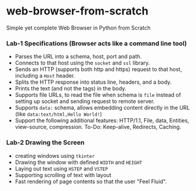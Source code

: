 # web-browser-from-scratch
Simple yet complete Web Browser in Python from Scratch

### Lab-1 Specifications (Browser acts like a command line tool)
- Parses the URL into a schema, host, port and path.
- Connects to that host using the `socket` and `ssl` library.
- Sends an HTTP (supports both http and https) request to that host, including a `Host` header.
- Splits the HTTP response into status line, headers, and a body.
- Prints the text (and not the tags) in the body.
- Supports file URLs, to read the file when schema is `file` instead of setting up socket and sending request to remote server.
- Supports `data:` schema, allows embedding content directly in the URL (like `data:text/html,Hello World!`)
- Support the following additional features: HTTP/1.1, File, data, Entities, view-source, compression. To-Do: Keep-alive, Redirects, Caching.


### Lab-2 Drawing the Screen
- creating windows using `tkinter`
- Drawing the window with defined `WIDTH` and `HEIGHT`
- Laying out text using `HSTEP` and `VSTEP`
- Supporting scrolling of text with layout
- Fast rendering of page contents so that the user "Feel Fluid".
